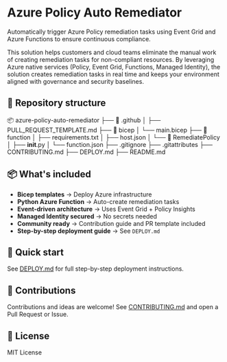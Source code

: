 # Azure Policy Auto Remediator

Automatically trigger Azure Policy remediation tasks using Event Grid and Azure Functions to ensure continuous compliance.

This solution helps customers and cloud teams eliminate the manual work of creating remediation tasks for non-compliant resources.
By leveraging Azure native services (Policy, Event Grid, Functions, Managed Identity), the solution creates remediation tasks in real time and keeps your environment aligned with governance and security baselines.

## 📂 Repository structure

📦 azure-policy-auto-remediator
├── 📁 .github
│   ├── PULL_REQUEST_TEMPLATE.md
├── 📁 bicep
│   └── main.bicep
├── 📁 function
│   ├── requirements.txt
│   ├── host.json
│   └── 📁 RemediatePolicy
│       ├── __init__.py
│       └── function.json
├── .gitignore
├── .gitattributes
├── CONTRIBUTING.md
├── DEPLOY.md
├── README.md

## 📦 What's included

- **Bicep templates** → Deploy Azure infrastructure
- **Python Azure Function** → Auto-create remediation tasks
- **Event-driven architecture** → Uses Event Grid + Policy Insights
- **Managed Identity secured** → No secrets needed
- **Community ready** → Contribution guide and PR template included
- **Step-by-step deployment guide** → See `DEPLOY.md`

## 🚀 Quick start

See [DEPLOY.md](./DEPLOY.md) for full step-by-step deployment instructions.

## 📢 Contributions

Contributions and ideas are welcome!
See [CONTRIBUTING.md](./CONTRIBUTING.md) and open a Pull Request or Issue.

## 📄 License

MIT License
